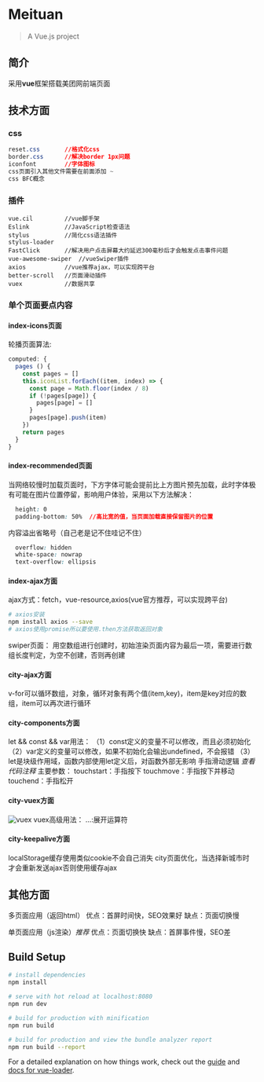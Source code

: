 # Meituan

> A Vue.js project
## 简介
采用**vue**框架搭载美团网前端页面

## 技术方面

### css
```css
reset.css		//格式化css
border.css		//解决border 1px问题
iconfont		//字体图标
css页面引入其他文件需要在前面添加 ~
css BFC概念
```
### 插件
	vue.cil			//vue脚手架
	Eslink			//JavaScript检查语法
	stylus			//简化css语法插件
	stylus-loader
	FastClick		//解决用户点击屏幕大约延迟300毫秒后才会触发点击事件问题
	vue-awesome-swiper	//vueSwiper插件
	axios			//vue推荐ajax，可以实现跨平台
	better-scroll	//页面滑动插件
	vuex			//数据共享

### 单个页面要点内容
#### index-icons页面
  轮播页面算法:

  ```javascript
  computed: {
    pages () {
      const pages = []
      this.iconList.forEach((item, index) => {
        const page = Math.floor(index / 8)
        if (!pages[page]) {
          pages[page] = []
        }
        pages[page].push(item)
      })
      return pages
    }
  }
  ```
#### index-recommended页面
  当网络较慢时加载页面时，下方字体可能会提前比上方图片预先加载，此时字体极有可能在图片位置停留，影响用户体验，采用以下方法解决：

  ```css
	height: 0
	padding-bottom: 50%  //高比宽的值，当页面加载直接保留图片的位置
  ```
  内容溢出省略号（自己老是记不住哇记不住）
  ```css
	overflow: hidden
	white-space: nowrap
	text-overflow: ellipsis
  ```
#### index-ajax方面
  ajax方式：fetch，vue-resource,axios(vue官方推荐，可以实现跨平台)

  ```bash
  # axios安装
  npm install axios --save
  # axios使用promise所以要使用.then方法获取返回对象
  ```
  swiper页面：
    用空数组进行创建时，初始渲染页面内容为最后一项，需要进行数组长度判定，为空不创建，否则再创建

####  city-ajax方面
  v-for可以循环数组，对象，循环对象有两个值(item,key)，item是key对应的数组，item可以再次进行循环

####  city-components方面
let && const && var用法：
（1）const定义的变量不可以修改，而且必须初始化
（2）var定义的变量可以修改，如果不初始化会输出undefined，不会报错
（3）let是块级作用域，函数内部使用let定义后，对函数外部无影响
手指滑动逻辑
  *查看代码注释*
  主要参数：
    touchstart：手指按下
    touchmove：手指按下并移动
    touchend：手指松开

####  city-vuex方面
![vuex](https://vuex.vuejs.org/vuex.png)
vuex高级用法：
  ...:展开运算符
  
#### city-keepalive方面
  localStorage缓存使用类似cookie不会自己消失
  city页面优化，当选择新城市时才会重新发送ajax否则使用缓存ajax
## 其他方面

多页面应用（返回html）
	优点：首屏时间快，SEO效果好
	缺点：页面切换慢

单页面应用（js渲染）*推荐*
	优点：页面切换快
	缺点：首屏事件慢，SEO差






## Build Setup

``` bash
# install dependencies
npm install

# serve with hot reload at localhost:8080
npm run dev

# build for production with minification
npm run build

# build for production and view the bundle analyzer report
npm run build --report
```

For a detailed explanation on how things work, check out the [guide](http://vuejs-templates.github.io/webpack/) and [docs for vue-loader](http://vuejs.github.io/vue-loader).
